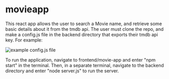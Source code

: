 # movieapp
This react app allows the user to search a Movie name, and retrieve some basic details about it from the tmdb api. The user must clone the repo, and make a config.js file in the backend directory that exports their tmdb api key. For example:

![example config.js file](https://github.com/KevinInfanteFAU/movieapp/blob/main/config_example.jpg?raw=true)


To run the application, navigate to frontend/movie-app and enter "npm start" in the terminal.
Then, in a separate terminal, navigate to the backend directory and enter "node server.js" to
run the server.
